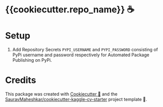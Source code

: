 # {{cookiecutter.repo_name}} ☕️

# Setup

1. Add Repository Secrets `PYPI_USERNAME` and `PYPI_PASSWORD` consisting of PyPi username and password respectively for Automated Package Publishing on PyPi.

# Credits
This package was created with [Cookiecutter 🥠](https://github.com/cookiecutter/cookiecutter) and the [SauravMaheshkar/cookiecutter-kaggle-cv-starter](https://github.com/SauravMaheshkar/cookiecutter-kaggle-cv-starter) project template 📒.